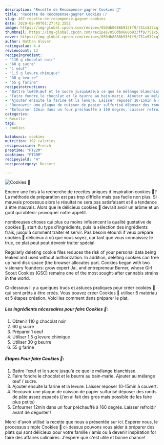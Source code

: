 ```yaml
---
description: "Recette de Récompense-gagner Cookies 🍪"
title: "Recette de Récompense-gagner Cookies 🍪"
slug: 467-recette-de-recompense-gagner-cookies
date: 2020-08-09T01:27:42.255Z
image: https://img-global.cpcdn.com/recipes/050db8688b933ff9/751x532cq70/cookies-🍪-photo-principale-de-la-recette.jpg
thumbnail: https://img-global.cpcdn.com/recipes/050db8688b933ff9/751x532cq70/cookies-🍪-photo-principale-de-la-recette.jpg
cover: https://img-global.cpcdn.com/recipes/050db8688b933ff9/751x532cq70/cookies-🍪-photo-principale-de-la-recette.jpg
author: Nathan Glover
ratingvalue: 4.4
reviewcount: 13
recipeingredient:
- "110 g chocolat noir"
- "60 g sucre"
- "1 oeuf"
- "1,5 g levure chimique"
- "30 g beurre"
- "55 g farine"
recipeinstructions:
- "Battre l&#39;œuf et le sucre jusqu&#39;à ce que le mélange blanchisse."
- "Faire fondre le chocolat et le beurre au bain-marie. Ajouter au mélange œuf / sucre."
- "Ajouter ensuite la farine et la levure. Laisser reposer 10-15min à couvert."
- "Recouvrir une plaque de cuisson de papier sulfurisé déposer des ronds de pâte assez espacés (j&#39;en ai fait des gros mais possible de les faire plus petits)"
- "Enfourner 12min dans un four préchauffé à 160 degrés. Laisser refroidir avant de déguster !"
categories:
- Recette
tags:
- cookies

katakunci: cookies 
nutrition: 192 calories
recipecuisine: French
preptime: "PT22M"
cooktime: "PT39M"
recipeyield: "4"
recipecategory: Dessert

---
```



![Cookies 🍪](https://img-global.cpcdn.com/recipes/050db8688b933ff9/751x532cq70/cookies-🍪-photo-principale-de-la-recette.jpg)

Encore une fois à la recherche de recettes uniques d'inspiration cookies 🍪? La méthode de préparation est pas trop difficile mais pas facile non plus. Si mauvais processus alors le résultat ne sera pas satisfaisant et il a tendance à être mauvais. Alors que le délicieux cookies 🍪 devrait avoir un arôme et un goût qui obtenir provoquer notre appétit.

nombreuses choses qui plus ou moins influencent la qualité gustative de cookies 🍪, start du type d'ingrédients, puis la sélection des ingrédients frais, jusqu'à comment traiter et servir. Pas besoin étourdi if veux prépare cookies 🍪 délicieux à où que vous soyez, car tant que vous connaissez le truc, ce plat peut peut devenir traiter spécial.

Regularly deleting cookie files reduces the risk of your personal data being leaked and used without authorization. In addition, deleting cookies can free up hard disk space (the browser allocates part. Cookies began with two visionary founders: grow expert Jai, and entrepreneur Berner, whose Girl Scout Cookies (GSC) remains one of the most sought-after cannabis strains in the world.


Ci-dessous il y a quelques trucs et astuces pratiques pour créer cookies 🍪 qui sont prêts à être créés. Vous pouvez créer Cookies 🍪 utiliser 6 matériau et 5 étapes création. Voici les comment dans préparer le plat.

<!--inarticleads1-->

##### Les ingrédients nécessaires pour faire Cookies 🍪:

1. Obtenir 110 g chocolat noir
1.  60 g sucre
1. Préparer 1 oeuf
1. Utiliser 1,5 g levure chimique
1. Utiliser 30 g beurre
1.  55 g farine




<!--inarticleads2-->

##### Étapes Pour faire Cookies 🍪:

1. Battre l&#39;œuf et le sucre jusqu&#39;à ce que le mélange blanchisse.
1. Faire fondre le chocolat et le beurre au bain-marie. Ajouter au mélange œuf / sucre.
1. Ajouter ensuite la farine et la levure. Laisser reposer 10-15min à couvert.
1. Recouvrir une plaque de cuisson de papier sulfurisé déposer des ronds de pâte assez espacés (j&#39;en ai fait des gros mais possible de les faire plus petits)
1. Enfourner 12min dans un four préchauffé à 160 degrés. Laisser refroidir avant de déguster !





Merci d'avoir utilisé la recette que nous a présentée sur ici. Espérer nous, le processus simple Cookies 🍪 ci-dessus pouvons vous aider à préparer des plats qui sont délicieux pour votre famille / amis ou à devenir inspiration for faire des affaires culinaires. J'espère que c'est utile et bonne chance!
